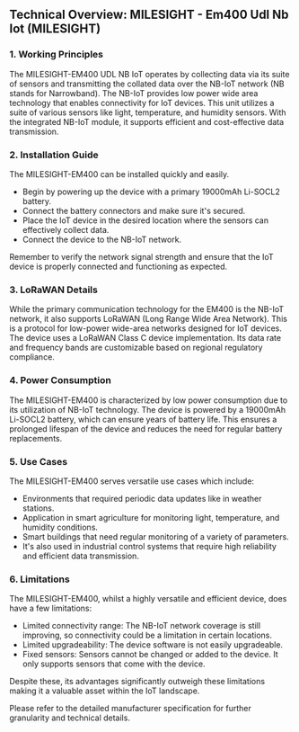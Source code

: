 ## Technical Overview: MILESIGHT - Em400 Udl Nb Iot (MILESIGHT)

### 1. Working Principles
The MILESIGHT-EM400 UDL NB IoT operates by collecting data via its suite of sensors and transmitting the collated data over the NB-IoT network (NB stands for Narrowband). The NB-IoT provides low power wide area technology that enables connectivity for IoT devices. This unit utilizes a suite of various sensors like light, temperature, and humidity sensors. With the integrated NB-IoT module, it supports efficient and cost-effective data transmission.

### 2. Installation Guide
The MILESIGHT-EM400 can be installed quickly and easily.

- Begin by powering up the device with a primary 19000mAh Li-SOCL2 battery.
- Connect the battery connectors and make sure it's secured.
- Place the IoT device in the desired location where the sensors can effectively collect data.
- Connect the device to the NB-IoT network.

Remember to verify the network signal strength and ensure that the IoT device is properly connected and functioning as expected.

### 3. LoRaWAN Details
While the primary communication technology for the EM400 is the NB-IoT network, it also supports LoRaWAN (Long Range Wide Area Network). This is a protocol for low-power wide-area networks designed for IoT devices. The device uses a LoRaWAN Class C device implementation. Its data rate and frequency bands are customizable based on regional regulatory compliance.

### 4. Power Consumption
The MILESIGHT-EM400 is characterized by low power consumption due to its utilization of NB-IoT technology. The device is powered by a 19000mAh Li-SOCL2 battery, which can ensure years of battery life. This ensures a prolonged lifespan of the device and reduces the need for regular battery replacements.

### 5. Use Cases
The MILESIGHT-EM400 serves versatile use cases which include:

- Environments that required periodic data updates like in weather stations.
- Application in smart agriculture for monitoring light, temperature, and humidity conditions.
- Smart buildings that need regular monitoring of a variety of parameters.
- It's also used in industrial control systems that require high reliability and efficient data transmission.

### 6. Limitations 
The MILESIGHT-EM400, whilst a highly versatile and efficient device, does have a few limitations:

- Limited connectivity range: The NB-IoT network coverage is still improving, so connectivity could be a limitation in certain locations.
- Limited upgradeability: The device software is not easily upgradeable.
- Fixed sensors: Sensors cannot be changed or added to the device. It only supports sensors that come with the device.
  
Despite these, its advantages significantly outweigh these limitations making it a valuable asset within the IoT landscape.
  
Please refer to the detailed manufacturer specification for further granularity and technical details.